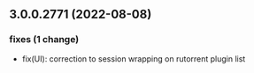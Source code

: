 ## 3.0.0.2771 (2022-08-08)

### fixes (1 change)

- fix(UI): correction to session wrapping on rutorrent plugin list
